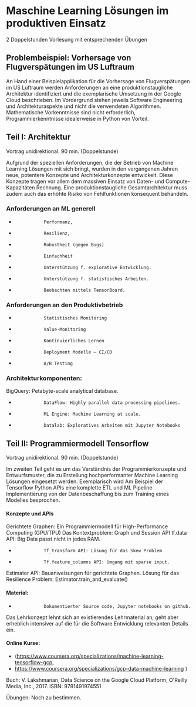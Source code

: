 # Maschine Learning Lösungen im produktiven Einsatz
2 Doppelstunden Vorlesung mit entsprechenden Übungen
 
## Problembeispiel: Vorhersage von Flugverspätungen im US Luftraum
 
An Hand einer Beispielapplikation für die Vorhersage von Flugverspätungen im US Luftraum werden Anforderungen an eine produktionstaugliche Architektur identifiziert und die exemplarische Umsetzung in der Google Cloud beschrieben. Im Vordergrund stehen jeweils Software Engineering und Architekturaspekte und nicht die verwendeten Algorithmen. Mathematische Vorkenntnisse sind nicht erforderlich, Programmierkenntnisse idealerweise in Python von Vorteil.
 
 
## Teil I: Architektur
Vortrag unidirektional. 90 min. (Doppelstunde)

Aufgrund der speziellen Anforderungen, die der Betrieb von Machine Learning Lösungen mit sich bringt, wurden in den vergangenen Jahren neue, potentere Konzepte und Architekturkonzepte entwickelt. Diese Konzepte tragen vor allem dem massiven Einsatz von Daten- und Compute-Kapazitäten Rechnung. Eine produktionstaugliche Gesamtarchitektur muss zudem auch das erhöhte Risiko von Fehlfunktionen konsequent behandeln.
 
### Anforderungen an ML generell
-                Performanz,
-                Resilienz,
-                Robustheit (gegen Bugs)
-                Einfachheit
-                Unterstützung f. explorative Entwicklung.
-                Unterstützung f. statistisches Arbeiten.
-                Beobachten mittels TensorBoard.
 
### Anforderungen an den Produktivbetrieb
-                Statistisches Monitoring
-                Value-Monitoring
-                Kontinuierliches Lernen
-                Deployment Modelle – CI/CD
-                A/B Testing
 
### Architekturkomponenten:
BigQuery: Petabyte-scale analytical database.
-                DataFlow: Highly parallel data processing pipelines.
-                ML Engine: Machine Learning at scale.
-                Datalab: Exploratives Arbeiten mit Jupyter Notebooks
 
 
## Teil II: Programmiermodell Tensorflow
Vortrag unidirektional. 90 min. (Doppelstunde)

Im zweiten Teil geht es um das Verständnis der Programmierkonzepte und Entwurfsmuster, die zu Erstellung hochperformanter Machine Learning Lösungen eingesetzt werden. Exemplarisch wird Am Beispiel der Tensorflow Python APIs eine komplette ETL und ML Pipeline Implementierung von der Datenbeschaffung bis zum Training eines Modelles besprochen.
 
#### Konzepte und APIs
Gerichtete Graphen: Ein Programmiermodell für High-Performance Computing (GPU/TPU)
Das Kontextproblem: Graph und Session API
tf.data API: Big Data passt nicht in jedes RAM.
-                Tf_transform API: Lösung für das Skew Problem
-                Tf.feature_columns API: Umgang mit sparse input.
Estimator API: Bauanweisungen für gerichtete Graphen.
Lösung für das Resilience Problem: Estimator.train_and_evaluate()
 
 
#### Material:
-                Dokumentierter Source code, Jupyter notebooks on github.
 
Das Lehrkonzept lehnt sich an existierendes Lehrmaterial an, geht aber erheblich intensiver auf die für die Software Entwicklung relevanten Details ein.
 
#### Online Kurse: 
- (https://www.coursera.org/specializations/machine-learning-tensorflow-gcp,
- https://www.coursera.org/specializations/gcp-data-machine-learning )
 
Buch:
V. Lakshmanan, Data Science on the Google Cloud Platform, O'Reilly Media, Inc., 2017. 
ISBN: 9781491974551
 
               
Übungen:
                Noch zu bestimmen.
